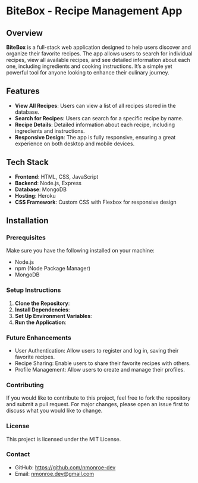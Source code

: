 # BiteBox - Recipe Management App

## Overview

**BiteBox** is a full-stack web application designed to help users discover and organize their favorite recipes. The app allows users to search for individual recipes, view all available recipes, and see detailed information about each one, including ingredients and cooking instructions. It’s a simple yet powerful tool for anyone looking to enhance their culinary journey.

## Features

- **View All Recipes**: Users can view a list of all recipes stored in the database.
- **Search for Recipes**: Users can search for a specific recipe by name.
- **Recipe Details**: Detailed information about each recipe, including ingredients and instructions.
- **Responsive Design**: The app is fully responsive, ensuring a great experience on both desktop and mobile devices.

## Tech Stack

- **Frontend**: HTML, CSS, JavaScript
- **Backend**: Node.js, Express
- **Database**: MongoDB
- **Hosting**: Heroku
- **CSS Framework**: Custom CSS with Flexbox for responsive design

## Installation

### Prerequisites

Make sure you have the following installed on your machine:

- Node.js
- npm (Node Package Manager)
- MongoDB

### Setup Instructions

1. **Clone the Repository**:
2. **Install Dependencies**:
3. **Set Up Environment Variables**:
4. **Run the Application**:

### Future Enhancements

- User Authentication: Allow users to register and log in, saving their favorite recipes.
- Recipe Sharing: Enable users to share their favorite recipes with others.
- Profile Management: Allow users to create and manage their profiles.

### Contributing

If you would like to contribute to this project, feel free to fork the repository and submit a pull request. For major changes, please open an issue first to discuss what you would like to change.

### License

This project is licensed under the MIT License.

### Contact

- GitHub: https://github.com/nmonroe-dev
- Email: nmonroe.dev@gmail.com
